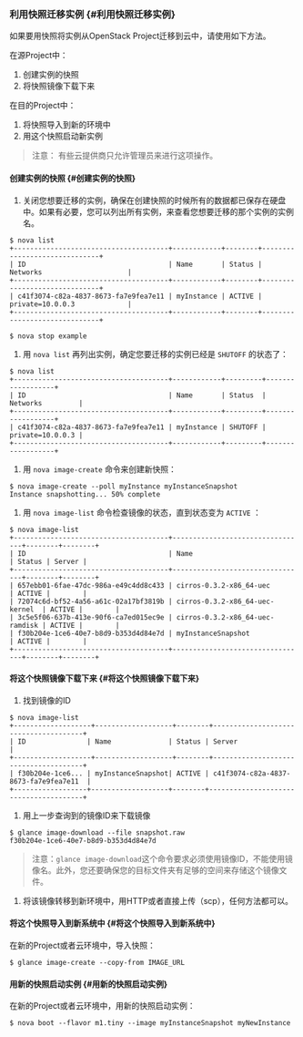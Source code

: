 ### 利用快照迁移实例 {#利用快照迁移实例}

如果要用快照将实例从OpenStack Project迁移到云中，请使用如下方法。

在源Project中：

1. 创建实例的快照
2. 将快照镜像下载下来

在目的Project中：

1. 将快照导入到新的环境中
2. 用这个快照启动新实例

> 注意： 有些云提供商只允许管理员来进行这项操作。

#### 创建实例的快照 {#创建实例的快照}

1. 关闭您想要迁移的实例，确保在创建快照的时候所有的数据都已保存在硬盘中。如果有必要，您可以列出所有实例，来查看您想要迁移的那个实例的实例名。

```
$ nova list
+--------------------------------------+------------+--------+------------------------------+
| ID                                   | Name       | Status | Networks                     |
+--------------------------------------+------------+--------+------------------------------+
| c41f3074-c82a-4837-8673-fa7e9fea7e11 | myInstance | ACTIVE | private=10.0.0.3             |
+--------------------------------------+------------+--------+------------------------------+

$ nova stop example

```

1. 用
   `nova list`
   再列出实例，确定您要迁移的实例已经是
   `SHUTOFF`
   的状态了：

```
$ nova list
+--------------------------------------+------------+---------+------------------+
| ID                                   | Name       | Status  | Networks         |
+--------------------------------------+------------+---------+------------------+
| c41f3074-c82a-4837-8673-fa7e9fea7e11 | myInstance | SHUTOFF | private=10.0.0.3 |
+--------------------------------------+------------+---------+------------------+

```

1. 用
   `nova image-create`
   命令来创建新快照：

```
$ nova image-create --poll myInstance myInstanceSnapshot
Instance snapshotting... 50% complete

```

1. 用
   `nova image-list`
   命令检查镜像的状态，直到状态变为
   `ACTIVE`
   ：

```
$ nova image-list
+--------------------------------------+---------------------------------+--------+--------+
| ID                                   | Name                            | Status | Server |
+--------------------------------------+---------------------------------+--------+--------+
| 657ebb01-6fae-47dc-986a-e49c4dd8c433 | cirros-0.3.2-x86_64-uec         | ACTIVE |        |
| 72074c6d-bf52-4a56-a61c-02a17bf3819b | cirros-0.3.2-x86_64-uec-kernel  | ACTIVE |        |
| 3c5e5f06-637b-413e-90f6-ca7ed015ec9e | cirros-0.3.2-x86_64-uec-ramdisk | ACTIVE |        |
| f30b204e-1ce6-40e7-b8d9-b353d4d84e7d | myInstanceSnapshot              | ACTIVE |        |
+--------------------------------------+---------------------------------+--------+--------+

```

#### 将这个快照镜像下载下来 {#将这个快照镜像下载下来}

1. 找到镜像的ID

```
$ nova image-list
+-------------------+-------------------+--------+--------------------------------------+
| ID               | Name              | Status | Server                                |
+-------------------+-------------------+--------+--------------------------------------+
| f30b204e-1ce6... | myInstanceSnapshot| ACTIVE | c41f3074-c82a-4837-8673-fa7e9fea7e11  |
+------------------+-------------------+--------+---------------------------------------+

```

1. 用上一步查询到的镜像ID来下载镜像

```
$ glance image-download --file snapshot.raw
f30b204e-1ce6-40e7-b8d9-b353d4d84e7d

```

> 注意：`glance image-download`这个命令要求必须使用镜像ID，不能使用镜像名。此外，您还要确保您的目标文件夹有足够的空间来存储这个镜像文件。

1. 将该镜像转移到新环境中，用HTTP或者直接上传（scp），任何方法都可以。

#### 将这个快照导入到新系统中 {#将这个快照导入到新系统中}

在新的Project或者云环境中，导入快照：

```
$ glance image-create --copy-from IMAGE_URL

```

#### 用新的快照启动实例 {#用新的快照启动实例}

在新的Project或者云环境中，用新的快照启动实例：

```
$ nova boot --flavor m1.tiny --image myInstanceSnapshot myNewInstance
```



